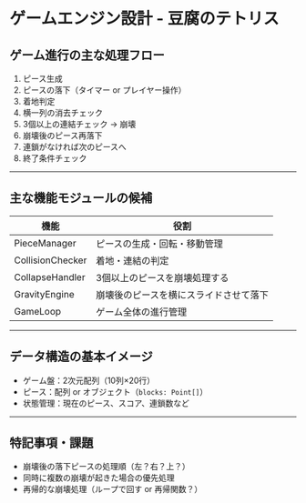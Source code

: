 # ゲームエンジン設計 - 豆腐のテトリス

## ゲーム進行の主な処理フロー

1. ピース生成
2. ピースの落下（タイマー or プレイヤー操作）
3. 着地判定
4. 横一列の消去チェック
5. 3個以上の連結チェック → 崩壊
6. 崩壊後のピース再落下
7. 連鎖がなければ次のピースへ
8. 終了条件チェック

---

## 主な機能モジュールの候補

| 機能             | 役割                                 |
|------------------|--------------------------------------|
| PieceManager     | ピースの生成・回転・移動管理        |
| CollisionChecker | 着地・連結の判定                     |
| CollapseHandler  | 3個以上のピースを崩壊処理する        |
| GravityEngine    | 崩壊後のピースを横にスライドさせて落下|
| GameLoop         | ゲーム全体の進行管理                 |

---

## データ構造の基本イメージ

- ゲーム盤：2次元配列（10列×20行）
- ピース：配列 or オブジェクト（`blocks: Point[]`）
- 状態管理：現在のピース、スコア、連鎖数など

---

## 特記事項・課題

- 崩壊後の落下ピースの処理順（左？右？上？）
- 同時に複数の崩壊が起きた場合の優先処理
- 再帰的な崩壊処理（ループで回す or 再帰関数？）